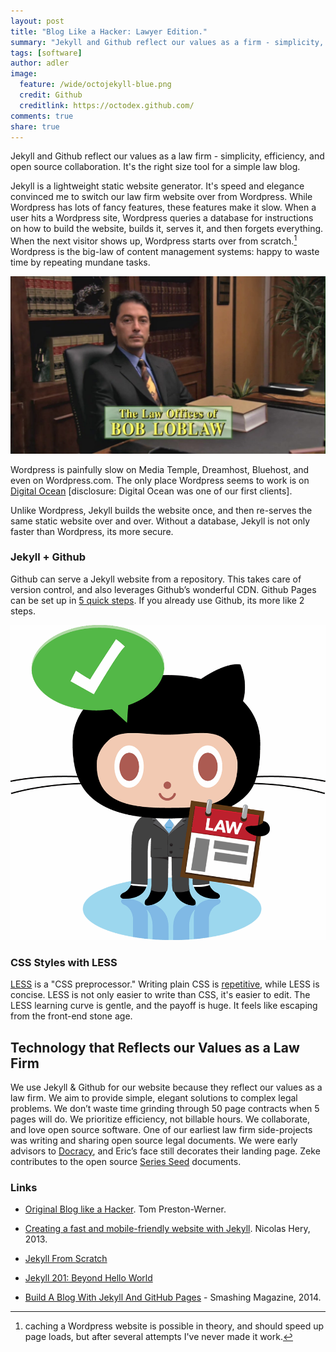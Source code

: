 ```yaml
---
layout: post
title: "Blog Like a Hacker: Lawyer Edition."
summary: "Jekyll and Github reflect our values as a firm - simplicity, efficiency, technology and collaboration."
tags: [software]
author: adler
image:
  feature: /wide/octojekyll-blue.png
  credit: Github
  creditlink: https://octodex.github.com/
comments: true
share: true
---
```



<p class="big-text">Jekyll and Github reflect our values as a law firm - simplicity, efficiency, and open source collaboration. It's the right size tool for a simple law blog.</p> 

Jekyll is a lightweight static website generator. It's speed and elegance convinced me to switch our law firm website over from Wordpress. While Wordpress has lots of fancy features, these features make it slow. When a user hits a Wordpress site, Wordpress queries a database for instructions on how to build the website, builds it, serves it, and then forgets everything. When the next visitor shows up, Wordpress starts over from scratch.[^1] Wordpress is the big-law of content management systems: happy to waste time by repeating mundane tasks.

[^1]: caching a Wordpress website is possible in theory, and should speed up page loads, but after several attempts I've never made it work. 

<img src="/images/bob-loblaw.jpg" class="translucent">

Wordpress is painfully slow on Media Temple, Dreamhost, Bluehost, and even on Wordpress.com. The only place Wordpress seems to work is on [Digital Ocean](https://www.digitalocean.com/) [disclosure: Digital Ocean was one of our first clients].  

Unlike Wordpress, Jekyll builds the website once, and then re-serves the same static website over and over. Without a database, Jekyll is not only faster than Wordpress, its more secure. 

### Jekyll + Github

Github can serve a Jekyll website from a repository.  This takes care of version control, and also leverages Github’s wonderful CDN. Github Pages can be set up in [5 quick steps](https://pages.github.com/). If you already use Github, its more like 2 steps. 

<img src="/images/octocat-agendacat-law.png" class="translucent">

### CSS Styles with LESS

[LESS](http://lesscss.org/) is a "CSS preprocessor." Writing plain CSS is [repetitive](http://en.wikipedia.org/wiki/Don't_repeat_yourself), while LESS is concise. LESS is not only easier to write than CSS, it's easier to edit. The LESS learning curve is gentle, and the payoff is huge. It feels like escaping from the front-end stone age.  

## Technology that Reflects our Values as a Law Firm

We use Jekyll & Github for our website because they reflect our values as a law firm. We aim to provide simple, elegant solutions to complex legal problems. We don’t waste time grinding through 50 page contracts when 5 pages will do. We prioritize efficiency, not billable hours. We collaborate, and love open source software. One of our earliest law firm side-projects was writing and sharing open source legal documents. We were early advisors to [Docracy](Docracy.com), and Eric’s face still decorates their landing page. Zeke contributes to the open source [Series Seed](http://www.seriesseed.com/posts/2014/02/version-32.html) documents. 


### Links

* [Original Blog like a Hacker](http://tom.preston-werner.com/2008/11/17/blogging-like-a-hacker.html). Tom Preston-Werner. 

* [Creating a fast and mobile-friendly website with Jekyll](http://nicolashery.com/fast-mobile-friendly-website-with-jekyll/). Nicolas Hery, 2013. 

* [Jekyll From Scratch](http://pixelcog.com/blog/2013/jekyll-from-scratch-introduction/)

* [Jekyll 201: Beyond Hello World](http://www.mdswanson.com/blog/2013/06/03/jekyll-201.html)

* [Build A Blog With Jekyll And GitHub Pages](http://www.smashingmagazine.com/2014/08/01/build-blog-jekyll-github-pages/) - Smashing Magazine, 2014. 

